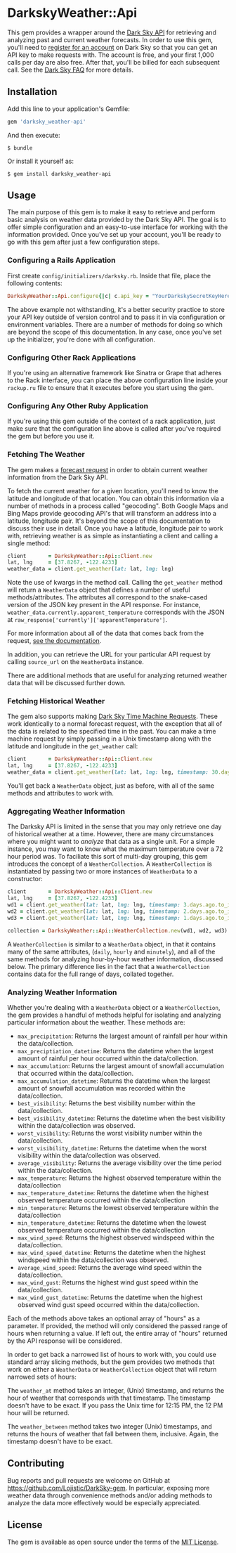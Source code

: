 # DarkskyWeather::Api

This gem provides a wrapper around the [Dark Sky API](https://darksky.net/dev) for retrieving and analyzing past and current weather forecasts. In order to use this gem, you'll need to [register for an account](https://darksky.net/dev/register) on Dark Sky so that you can get an API key to make requests with. The account is free, and your first 1,000 calls per day are also free. After that, you'll be billed for each subsequent call. See the [Dark Sky FAQ](https://darksky.net/dev/docs/faq) for more details.


## Installation

Add this line to your application's Gemfile:

```ruby
gem 'darksky_weather-api'
```

And then execute:

    $ bundle

Or install it yourself as:

    $ gem install darksky_weather-api

## Usage

The main purpose of this gem is to make it easy to retrieve and perform basic analysis on weather data provided by the Dark Sky API. The goal is to offer simple configuration and an easy-to-use interface for working with the information provided. Once you've set up your account, you'll be ready to go with this gem after just a few configuration steps.

### Configuring a Rails Application

First create `config/initializers/darksky.rb`. Inside that file, place the following contents:

```ruby
DarkskyWeather::Api.configure{|c| c.api_key = "YourDarkskySecretKeyHere" }
```

The above example not withstanding, it's a better security practice to store your API key outside of version control and to pass it in via configuration or environment variables. There are a number of methods for doing so which are beyond the scope of this documentation. In any case, once you've set up the initializer, you're done with all configuration.

### Configuring Other Rack Applications

If you're using an alternative framework like Sinatra or Grape that adheres to the Rack interface, you can place the above configuration line inside your `rackup.ru` file to ensure that it executes before you start using the gem.

### Configuring Any Other Ruby Application

If you're using this gem outside of the context of a rack application, just make sure that the configuration line above is called after you've required the gem but before you use it.

### Fetching The Weather

The gem makes a [forecast request](https://darksky.net/dev/docs#forecast-request) in order to obtain current weather information from the Dark Sky API.

To fetch the current weather for a given location, you'll need to know the latitude and longitude of that location. You can obtain this information via a number of methods in a process called "geocoding". Both Google Maps and Bing Maps provide geocoding API's that will transform an address into a latitude, longitude pair. It's beyond the scope of this documentation to discuss their use in detail. Once you have a latitude, longitude pair to work with, retrieving weather is as simple as instantiating a client and calling a single method:

```ruby
client       = DarkskyWeather::Api::Client.new
lat, lng     = [37.8267, -122.4233]
weather_data = client.get_weather(lat: lat, lng: lng)
```

Note the use of kwargs in the method call. Calling the `get_weather` method will return a `WeatherData` object that defines a number of useful methods/attributes. The attributes all correspond to the snake-cased version of the JSON key present in the API response. For instance, `weather_data.currently.apparent_temperature` corresponds with the JSON at `raw_response['currently']['apparentTemperature']`.

For more information about all of the data that comes back from the request, [see the documentation](https://darksky.net/dev/docs).

In addition, you can retrieve the URL for your particular API request by calling `source_url` on the `WeatherData` instance.

There are additional methods that are useful for analyzing returned weather data that will be discussed further down.

### Fetching Historical Weather

The gem also supports making [Dark Sky Time Machine Requests](https://darksky.net/dev/docs#time-machine-request). These work identically to a normal forecast request, with the exception that all of the data is related to the specified time in the past. You can make a time machine request by simply passing in a Unix timestamp along with the latitude and longitude in the `get_weather` call:

```ruby
client       = DarkskyWeather::Api::Client.new
lat, lng     = [37.8267, -122.4233]
weather_data = client.get_weather(lat: lat, lng: lng, timestamp: 30.days.ago.to_i)
```

You'll get back a `WeatherData` object, just as before, with all of the same methods and attributes to work with.

### Aggregating Weather Information

The Darksky API is limited in the sense that you may only retrieve one day of historical weather at a time. However, there are many circumstances where you might want to _analyze_ that data as a single unit. For a simple instance, you may want to know what the maximum temperature over a 72 hour period was. To faciliate this sort of multi-day grouping, this gem introduces the concept of a `WeatherCollection`. A `WeatherCollection` is instantiated by passing two or more instances of `WeatherData` to a constructor:

```ruby
client       = DarkskyWeather::Api::Client.new
lat, lng     = [37.8267, -122.4233]
wd1 = client.get_weather(lat: lat, lng: lng, timestamp: 3.days.ago.to_i)
wd2 = client.get_weather(lat: lat, lng: lng, timestamp: 2.days.ago.to_i)
wd3 = client.get_weather(lat: lat, lng: lng, timestamp: 1.days.ago.to_i)

collection = DarkskyWeather::Api::WeatherCollection.new(wd1, wd2, wd3)
```

A `WeatherCollection` is similar to a `WeatherData` object, in that it contains many of the same attributes, (`daily`, `hourly` and `minutely`), and all of the same methods for analyzing hour-by-hour weather information, discussed below. The primary difference lies in the fact that a `WeatherCollection` contains data for the full range of days, collated together.

### Analyzing Weather Information

Whether you're dealing with a `WeatherData` object or a `WeatherCollection`, the gem provides a handful of methods helpful for isolating and analyzing particular information about the weather. These methods are:

* `max_precipitation`: Returns the largest amount of rainfall per hour within the data/collection.
* `max_preciptiation_datetime`: Returns the datetime when the largest amount of rainful per hour occurred within the data/collection.
* `max_accumulation`: Returns the largest amount of snowfall accumulation that occurred within the data/collection.
* `max_accumulation_datetime`: Returns the datetime when the largest amount of snowfall accumulation was recorded within the data/collection.
* `best_visibility`: Returns the best visibility number within the data/collection.
* `best_visibility_datetime`: Returns the datetime when the best visibility within the data/collection was observed.
* `worst_visibility`: Returns the worst visibility number within the data/collection.
* `worst_visibility_datetime`: Returns the datetime when the worst visibility within the data/collection was observed.
* `average_visibility`: Returns the average visibility over the time period within the data/collection.
* `max_temperature`: Returns the highest observed temperature within the data/collection
* `max_temperature_datetime`: Returns the datetime when the highest observed temperature occurred within the data/collection
* `min_temperature`: Returns the lowest observed temperature within the data/collection
* `min_temperature_datetime`: Returns the datetime when the lowest observed temperature occurred within the data/collection
* `max_wind_speed`: Returns the highest observed windspeed within the data/collection.
* `max_wind_speed_datetime`: Returns the datetime when the highest windspeed within the data/collection was observed.
* `average_wind_speed`: Returns the average wind speed within the data/collection.
* `max_wind_gust`: Returns the highest wind gust speed within the data/collection.
* `max_wind_gust_datetime`: Returns the datetime when the highest observed wind gust speed occurred within the data/collection.

Each of the methods above takes an optional array of "hours" as a parameter. If provided, the method will only considered the passed range of hours when returning a value. If left out, the entire array of "hours" returned by the API response will be considered.

In order to get back a narrowed list of hours to work with, you could use standard array slicing methods, but the gem provides two methods that work on either a `WeatherData` or `WeatherCollection` object that will return narrowed sets of hours:

The `weather_at` method takes an integer, (Unix) timestamp, and returns the hour of weather that corresponds with that timestamp. The timestamp doesn't have to be exact. If you pass the Unix time for 12:15 PM, the 12 PM hour will be returned.

The `weather_between` method takes two integer (Unix) timestamps, and returns the hours of weather that fall between them, inclusive. Again, the timestamp doesn't have to be exact.

## Contributing

Bug reports and pull requests are welcome on GitHub at https://github.com/Lojistic/DarkSky-gem. In particular, exposing more weather data through convenience methods and/or adding methods to analyze the data more effectively would be especially appreciated.

## License

The gem is available as open source under the terms of the [MIT License](https://opensource.org/licenses/MIT).
